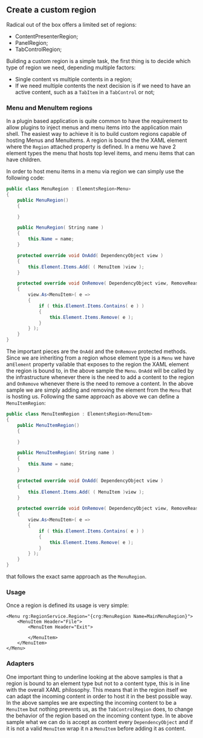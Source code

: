 ## Create a custom region

Radical out of the box offers a limited set of regions: 

* ContentPresenterRegion;
* PanelRegion;
* TabControlRegion;

Building a custom region is a simple task, the first thing is to decide which type of region we need, depending multiple factors:

* Single content vs multiple contents in a region;
* If we need multiple contents the next decision is if we need to have an active content, such as a `TabItem` in a `TabControl` or not;

### Menu and MenuItem regions

In a plugin based application is quite common to have the requirement to allow plugins to inject menus and menu items into the application main shell.
The easiest way to achieve it is to build custom regions capable of hosting Menus and MenuItems.
A region is bound the the XAML element where the `Region` attached property is defined. In a menu we have 2 element types the menu that hosts top level items, and menu items that can have children.

In order to host menu items in a menu via region we can simply use the following code:

```csharp
public class MenuRegion : ElementsRegion<Menu>
{
    public MenuRegion()
    {

    }

    public MenuRegion( String name )
    {
        this.Name = name;
    }

    protected override void OnAdd( DependencyObject view )
    {
        this.Element.Items.Add( ( MenuItem )view );
    }

    protected override void OnRemove( DependencyObject view, RemoveReason reason )
    {
        view.As<MenuItem>( e =>
        {
            if ( this.Element.Items.Contains( e ) )
            {
                this.Element.Items.Remove( e );
            }
        } );
    }
}
```

The important pieces are the `OnAdd` and the `OnRemove` protected methods. Since we are inheriting from a region whose element type is a `Menu` we have an`Element` property vailable that exposes to the region the XAML element the region is bound to, in the above sample the `Menu`.
`OnAdd` will be called by the infrastructure whenever there is the need to add a content to the region and `OnRemove` whenever there is the need to remove a content.
In the above sample we are simply adding and removing the element from the `Menu` that is hosting us. Following the same approach as above we can define a `MenuItemRegion`:

```csharp
public class MenuItemRegion : ElementsRegion<MenuItem>
{
    public MenuItemRegion()
    {

    }

    public MenuItemRegion( String name )
    {
        this.Name = name;
    }

    protected override void OnAdd( DependencyObject view )
    {
        this.Element.Items.Add( ( MenuItem )view );
    }

    protected override void OnRemove( DependencyObject view, RemoveReason reason )
    {
        view.As<MenuItem>( e =>
        {
            if ( this.Element.Items.Contains( e ) )
            {
                this.Element.Items.Remove( e );
            }
        } );
    }
}
```

that follows the exact same approach as the `MenuRegion`.

### Usage

Once a region is defined its usage is very simple:

```xaml
<Menu rg:RegionService.Region="{crg:MenuRegion Name=MainMenuRegion}">
    <MenuItem Header="File">
        <MenuItem Header="Exit">

        </MenuItem>
    </MenuItem>
</Menu>
```

### Adapters

One important thing to underline looking at the above samples is that a region is bound to an element type but not to a content type, this is in line with the overall XAML philosophy. This means that in the region itself we can adapt the incoming content in order to host it in the best possible way. In the above samples we are expecting the incoming content to be a `MenuItem` but nothing prevents us, as the `TabControlRegion` does, to change the behavior of the region based on the incoming content type. In te above sample what we can do is accept as content every `DependencyObject` and if it is not a valid `MenuItem` wrap it n a `MenuItem` before adding it as content.
